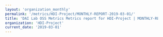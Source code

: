 ```yaml
---
layout: 'organization_monthly'
permalink: '/metrics/HDI-Project/MONTHLY-REPORT-2019-03-01/'
title: 'DAI Lab OSS Metrics Metrics report for HDI-Project | MONTHLY-REPORT-2019-03-01'
organization: 'HDI-Project'
current_date: '2019-03-01'
---
```

